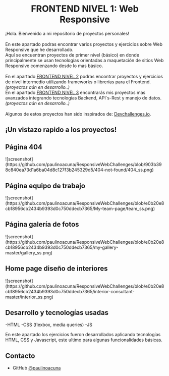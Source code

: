 <!-- Please update value in the {}  -->

<h1 align="center">FRONTEND NIVEL 1: Web Responsive</h1>

<div>
   ¡Hola. Bienvenido a mi repositorio de proyectos personales!
  <br>
  <br>
   En este apartado podras encontrar varios proyectos y ejercicios sobre Web Responsive que he desarrollado.
   <br>
   Aquí se encuentran proyectos de primer nivel (básico) en donde principalmente se usan tecnologías orientadas a maquetación de sitios Web Responsive comenzando desde lo mas básico.
 <br><br>
 En el apartado <a href="#" target="_blank">FRONTEND NIVEL 2</a> podras encontrar proyectos y ejercicios de nivel intermedio utilizando frameworks o librerías para el Frontend.
   <i>(proyectos aún en desarrollo..)</i>
 <br>
 En el apartado <a href="#" target="_blank">FRONTEND NIVEL 3</a> encontrarás mis proyectos mas avanzados integrando tecnologías Backend, API´s-Rest y manejo de datos.
   <i>(proyectos aún en desarrollo..)</i>
  <br><br>
 Algunos de estos proyectos han sido inspirados de: <a href="http://devchallenges.io" target="_blank">Devchallenges.io</a>.
</div>

<!-- TABLE OF CONTENTS -->

<!-- OVERVIEW -->

## ¡Un vistazo rapido a los proyectos!

<h2>Página 404</h2>
![screenshot](https://github.com/paulinoacuna/ResponsiveWebChallenges/blob/903b398c840ea73d1a6ba04d8c127f3b245329d5/404-not-found/404_ss.png)
<h2>Página equipo de trabajo</h2>
![screenshot](https://github.com/paulinoacuna/ResponsiveWebChallenges/blob/e0b20e8cb18956cb2434b9393d0c750ddecb7365/My-team-page/team_ss.png)
<h2>Página galería de fotos</h2>
![screenshot](https://github.com/paulinoacuna/ResponsiveWebChallenges/blob/e0b20e8cb18956cb2434b9393d0c750ddecb7365/my-gallery-master/gallery_ss.png)
<h2>Home page diseño de interiores</h2>
![screenshot](https://github.com/paulinoacuna/ResponsiveWebChallenges/blob/e0b20e8cb18956cb2434b9393d0c750ddecb7365/interior-consultant-master/interior_ss.png)


## Desarrollo y tecnologías usadas

-HTML
-CSS (flexbox, media queries)
-JS

En este apartado los ejercicios fueron desarrollados aplicando tecnologías HTML, CSS y Javascript, este ultimo para algunas funcionalidades básicas.


## Contacto

- GitHub [@paulinoacuna](https://github.com/paulinoacuna)
